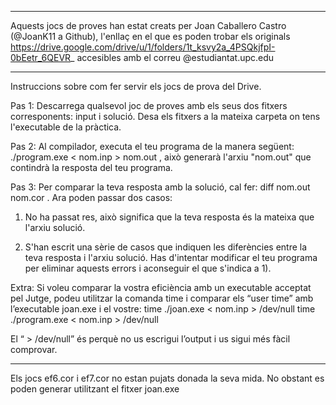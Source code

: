 _____________________________________________________________________________________________________________________________________________
Aquests jocs de proves han estat creats per Joan Caballero Castro (@JoanK11 a Github), l'enllaç en el que es poden trobar els originals https://drive.google.com/drive/u/1/folders/1t_ksvy2a_4PSQkjfpI-0bEetr_6QEVR_
accesibles amb el correu @estudiantat.upc.edu
_____________________________________________________________________________________________________________________________________________

Instruccions sobre com fer servir els jocs de prova del Drive.

Pas 1: Descarrega qualsevol joc de proves amb els seus dos fitxers corresponents: input i solució.
       Desa els fitxers a la mateixa carpeta on tens l'executable de la pràctica.

Pas 2: Al compilador, executa el teu programa de la manera següent: ./program.exe < nom.inp > nom.out ,
això generarà l'arxiu "nom.out" que contindrà la resposta del teu programa.

Pas 3: Per comparar la teva resposta amb la solució, cal fer: diff nom.out nom.cor . Ara poden passar dos casos:

1) No ha passat res, això significa que la teva resposta és la mateixa que l'arxiu solució.

2) S'han escrit una sèrie de casos que indiquen les diferències entre la teva resposta i l'arxiu solució.
   Has d'intentar modificar el teu programa per eliminar aquests errors i aconseguir el que s'indica a 1).

Extra: Si voleu comparar la vostra eficiència amb un executable acceptat pel Jutge, podeu utilitzar la comanda time i comparar els “user time” amb l’executable joan.exe i el vostre:
	time ./joan.exe < nom.inp > /dev/null
	time ./program.exe < nom.inp > /dev/null
  
El “ > /dev/null” és perquè no us escrigui l’output i us sigui més fàcil comprovar.

_________________________________________________________________________________

Els jocs ef6.cor i ef7.cor no estan pujats donada la seva mida. No obstant es poden generar utilitzant el fitxer joan.exe
